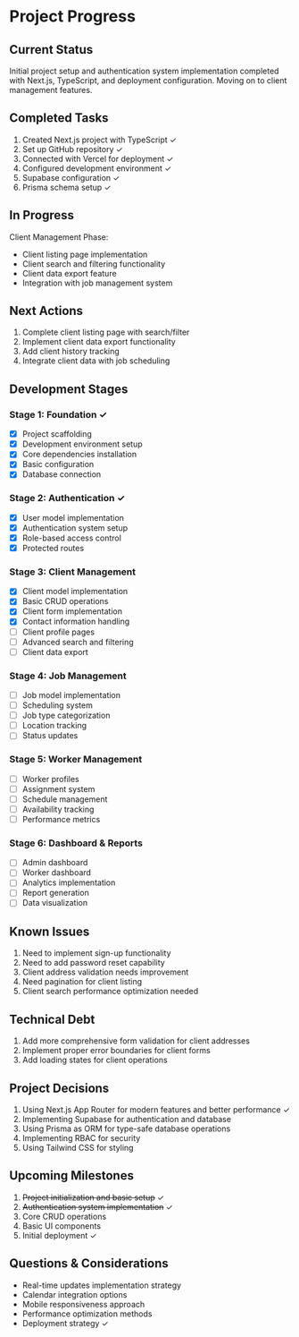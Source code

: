 # Project Progress

## Current Status
Initial project setup and authentication system implementation completed with Next.js, TypeScript, and deployment configuration. Moving on to client management features.

## Completed Tasks
1. Created Next.js project with TypeScript ✓
2. Set up GitHub repository ✓
3. Connected with Vercel for deployment ✓
4. Configured development environment ✓
5. Supabase configuration ✓
6. Prisma schema setup ✓

## In Progress
Client Management Phase:
- Client listing page implementation
- Client search and filtering functionality
- Client data export feature
- Integration with job management system

## Next Actions
1. Complete client listing page with search/filter
2. Implement client data export functionality
3. Add client history tracking
4. Integrate client data with job scheduling

## Development Stages

### Stage 1: Foundation ✓
- [x] Project scaffolding
- [x] Development environment setup
- [x] Core dependencies installation
- [x] Basic configuration
- [x] Database connection

### Stage 2: Authentication ✓
- [x] User model implementation
- [x] Authentication system setup
- [x] Role-based access control
- [x] Protected routes

### Stage 3: Client Management
- [x] Client model implementation
- [x] Basic CRUD operations
- [x] Client form implementation
- [x] Contact information handling
- [ ] Client profile pages
- [ ] Advanced search and filtering
- [ ] Client data export

### Stage 4: Job Management
- [ ] Job model implementation
- [ ] Scheduling system
- [ ] Job type categorization
- [ ] Location tracking
- [ ] Status updates

### Stage 5: Worker Management
- [ ] Worker profiles
- [ ] Assignment system
- [ ] Schedule management
- [ ] Availability tracking
- [ ] Performance metrics

### Stage 6: Dashboard & Reports
- [ ] Admin dashboard
- [ ] Worker dashboard
- [ ] Analytics implementation
- [ ] Report generation
- [ ] Data visualization

## Known Issues
1. Need to implement sign-up functionality
2. Need to add password reset capability
3. Client address validation needs improvement
4. Need pagination for client listing
5. Client search performance optimization needed

## Technical Debt
1. Add more comprehensive form validation for client addresses
2. Implement proper error boundaries for client forms
3. Add loading states for client operations

## Project Decisions
1. Using Next.js App Router for modern features and better performance ✓
2. Implementing Supabase for authentication and database
3. Using Prisma as ORM for type-safe database operations
4. Implementing RBAC for security
5. Using Tailwind CSS for styling

## Upcoming Milestones
1. ~~Project initialization and basic setup~~ ✓
2. ~~Authentication system implementation~~ ✓
3. Core CRUD operations
4. Basic UI components
5. Initial deployment ✓

## Questions & Considerations
- Real-time updates implementation strategy
- Calendar integration options
- Mobile responsiveness approach
- Performance optimization methods
- Deployment strategy ✓
